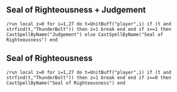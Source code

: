 ## Seal of Righteousness + Judgement
```
/run local z=0 for i=1,27 do t=UnitBuff("player",i) if (t and strfind(t,"ThunderBolt")) then z=1 break end end if z==1 then CastSpellByName("Judgement") else CastSpellByName("Seal of Righteousness") end 
```


## Seal of Righteousness
```
/run local z=0 for i=1,27 do t=UnitBuff("player",i) if (t and strfind(t,"ThunderBolt")) then z=1 break end end if z==0 then CastSpellByName("Seal of Righteousness") end
```